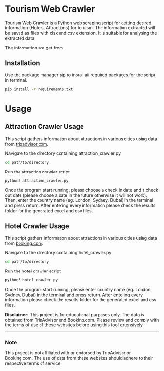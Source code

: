 # Tourism Web Crawler
Tourism Web Crawler is a Python web scraping script for getting desired information (Hotels, Attractions) for toruism. The information extracted will be saved as files with xlsx and csv extension. It is suitable for analysing the extracted data.

The information are get from

## Installation
Use the package manager [pip](https://pip.pypa.io/en/stable/) to install all required packages for the script in terminal.

```bash
pip install -r requirements.txt
```

# Usage
## Attraction Crawler Usage
This script gathers information about attractions in various cities using data from [tripadvisor.com](doc:linking-to-pages#anchor-links).

Navigate to the directory containing attraction_crawler.py
```bash
cd path/to/directory
```

Run the attraction crawler script
```bash
python3 attraction_crawler.py
```

Once the program start running, please choose a check in date and a check out date (please choose a date in the future otherwise it will not work). Then, enter the country name (eg. London, Sydney, Dubai) in the terminal and press return. After entering every information please check the results folder for the generated excel and csv files.

## Hotel Crawler Usage
This script gathers information about attractions in various cities using data from [booking.com](doc:linking-to-pages#anchor-links).

Navigate to the directory containing hotel_crawler.py
```bash
cd path/to/directory
```

Run the hotel crawler script
```bash
python3 hotel_crawler.py
```

Once the program start running, please enter country name (eg. London, Sydney, Dubai) in the terminal and press return. After entering every information please check the results folder for the generated excel and csv files.

**Disclaimer:** This project is for educational purposes only. The data is obtained from TripAdvisor and Booking.com. Please review and comply with the terms of use of these websites before using this tool extensively.


---

### Note

This project is not affiliated with or endorsed by TripAdvisor or Booking.com. The use of data from these websites should adhere to their respective terms of service.